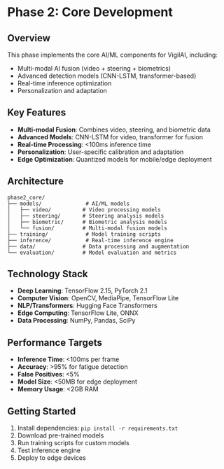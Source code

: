 # Phase 2: Core Development

## Overview
This phase implements the core AI/ML components for VigilAI, including:
- Multi-modal AI fusion (video + steering + biometrics)
- Advanced detection models (CNN-LSTM, transformer-based)
- Real-time inference optimization
- Personalization and adaptation

## Key Features
- **Multi-modal Fusion**: Combines video, steering, and biometric data
- **Advanced Models**: CNN-LSTM for video, transformer for fusion
- **Real-time Processing**: <100ms inference time
- **Personalization**: User-specific calibration and adaptation
- **Edge Optimization**: Quantized models for mobile/edge deployment

## Architecture
```
phase2_core/
├── models/              # AI/ML models
│   ├── video/          # Video processing models
│   ├── steering/       # Steering analysis models
│   ├── biometric/      # Biometric analysis models
│   └── fusion/         # Multi-modal fusion models
├── training/            # Model training scripts
├── inference/           # Real-time inference engine
├── data/               # Data processing and augmentation
└── evaluation/         # Model evaluation and metrics
```

## Technology Stack
- **Deep Learning**: TensorFlow 2.15, PyTorch 2.1
- **Computer Vision**: OpenCV, MediaPipe, TensorFlow Lite
- **NLP/Transformers**: Hugging Face Transformers
- **Edge Computing**: TensorFlow Lite, ONNX
- **Data Processing**: NumPy, Pandas, SciPy

## Performance Targets
- **Inference Time**: <100ms per frame
- **Accuracy**: >95% for fatigue detection
- **False Positives**: <5%
- **Model Size**: <50MB for edge deployment
- **Memory Usage**: <2GB RAM

## Getting Started
1. Install dependencies: `pip install -r requirements.txt`
2. Download pre-trained models
3. Run training scripts for custom models
4. Test inference engine
5. Deploy to edge devices
